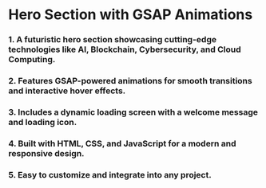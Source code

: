 # Hero Section with GSAP Animations 

### 1. A futuristic hero section showcasing cutting-edge technologies like AI, Blockchain, Cybersecurity, and Cloud Computing.

### 2. Features GSAP-powered animations for smooth transitions and interactive hover effects.

### 3. Includes a dynamic loading screen with a welcome message and loading icon.

### 4. Built with HTML, CSS, and JavaScript for a modern and responsive design.

### 5. Easy to customize and integrate into any project.
